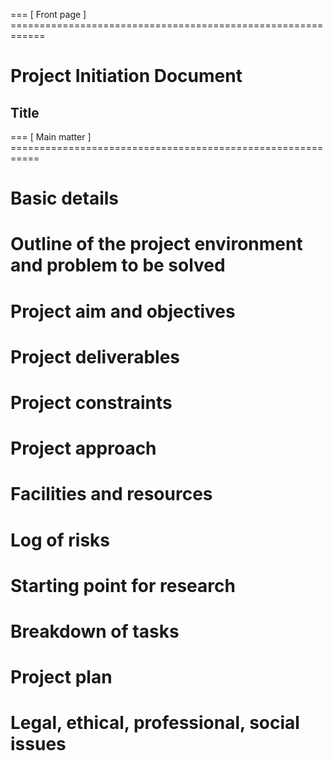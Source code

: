 === [ Front page ] ============================================================

# Project Initiation Document

## Title

=== [ Main matter ] ===========================================================

# Basic details

# Outline of the project environment and problem to be solved

# Project aim and objectives

# Project deliverables

# Project constraints

# Project approach

# Facilities and resources

# Log of risks

# Starting point for research

# Breakdown of tasks

# Project plan

# Legal, ethical, professional, social issues
